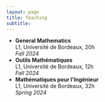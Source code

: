 ```yaml
---
layout: page
title: Teaching
subtitle: 
---
```


- **General Mathematics**\
L1, Université de Bordeaux, 20h\
*Fall 2024*
- **Outils Mathématiques**\
L1, Université de Bordeaux, 12h\
*Fall 2024*
- **Mathématiques pour l'Ingénieur**\
L1, Université de Bordeaux, 32h\
*Spring 2024*